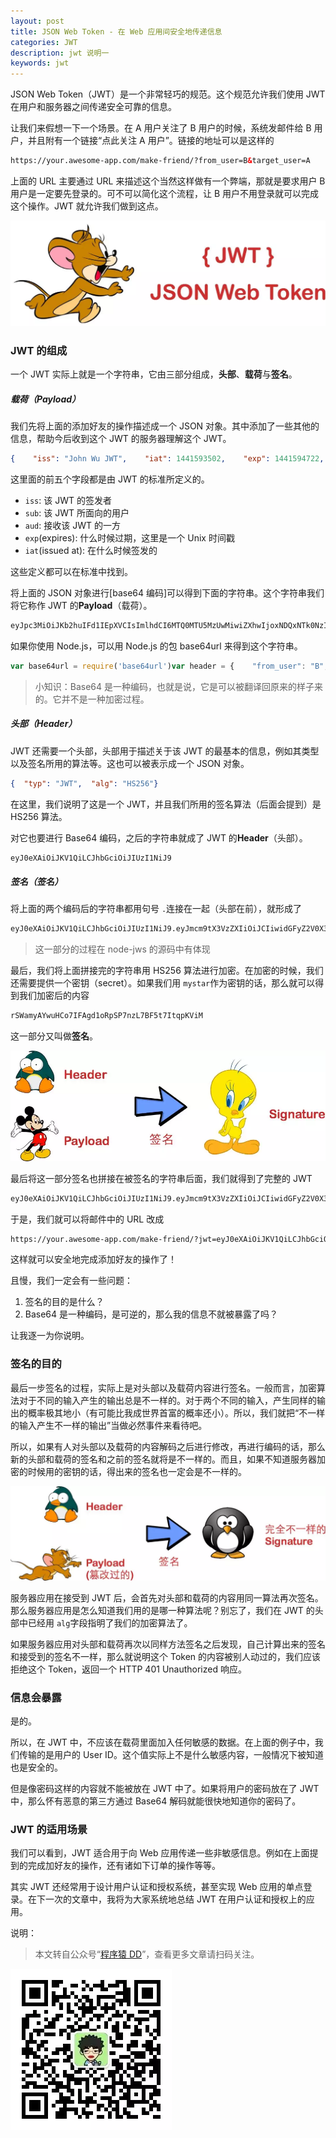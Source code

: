 ```yaml
---
layout: post
title: JSON Web Token - 在 Web 应用间安全地传递信息
categories: JWT
description: jwt 说明一
keywords: jwt
---
```


JSON Web Token（JWT）是一个非常轻巧的规范。这个规范允许我们使用 JWT 在用户和服务器之间传递安全可靠的信息。

让我们来假想一下一个场景。在 A 用户关注了 B 用户的时候，系统发邮件给 B 用户，并且附有一个链接“点此关注 A 用户”。链接的地址可以是这样的

```html
https://your.awesome-app.com/make-friend/?from_user=B&target_user=A
```

上面的 URL 主要通过 URL 来描述这个当然这样做有一个弊端，那就是要求用户 B 用户是一定要先登录的。可不可以简化这个流程，让 B 用户不用登录就可以完成这个操作。JWT 就允许我们做到这点。

![](https://github.com/zhangjinmiao/zhangjinmiao.github.io/raw/master/assets/images/2018/jwt/640.webp)

### JWT 的组成

一个 JWT 实际上就是一个字符串，它由三部分组成，**头部**、**载荷**与**签名**。

##### 载荷（Payload）

我们先将上面的添加好友的操作描述成一个 JSON 对象。其中添加了一些其他的信息，帮助今后收到这个 JWT 的服务器理解这个 JWT。

```json
{    "iss": "John Wu JWT",    "iat": 1441593502,    "exp": 1441594722,    "aud": "www.example.com",    "sub": "jrocket@example.com",    "from_user": "B",    "target_user": "A"}
```

这里面的前五个字段都是由 JWT 的标准所定义的。

- `iss`: 该 JWT 的签发者
- `sub`: 该 JWT 所面向的用户
- `aud`: 接收该 JWT 的一方
- `exp`(expires): 什么时候过期，这里是一个 Unix 时间戳
- `iat`(issued at): 在什么时候签发的

这些定义都可以在标准中找到。

将上面的 JSON 对象进行[base64 编码]可以得到下面的字符串。这个字符串我们将它称作 JWT 的**Payload**（载荷）。

```sh
eyJpc3MiOiJKb2huIFd1IEpXVCIsImlhdCI6MTQ0MTU5MzUwMiwiZXhwIjoxNDQxNTk0NzIyLCJhdWQiOiJ3d3cuZXhhbXBsZS5jb20iLCJzdWIiOiJqcm9ja2V0QGV4YW1wbGUuY29tIiwiZnJvbV91c2VyIjoiQiIsInRhcmdldF91c2VyIjoiQSJ9
```

如果你使用 Node.js，可以用 Node.js 的包 base64url 来得到这个字符串。

```js
var base64url = require('base64url')var header = {    "from_user": "B",    "target_user": "A"}console.log(base64url(JSON.stringify(header)))// 输出：eyJpc3MiOiJKb2huIFd1IEpXVCIsImlhdCI6MTQ0MTU5MzUwMiwiZXhwIjoxNDQxNTk0NzIyLCJhdWQiOiJ3d3cuZXhhbXBsZS5jb20iLCJzdWIiOiJqcm9ja2V0QGV4YW1wbGUuY29tIiwiZnJvbV91c2VyIjoiQiIsInRhcmdldF91c2VyIjoiQSJ9
```

> 小知识：Base64 是一种编码，也就是说，它是可以被翻译回原来的样子来的。它并不是一种加密过程。

##### 头部（Header）

JWT 还需要一个头部，头部用于描述关于该 JWT 的最基本的信息，例如其类型以及签名所用的算法等。这也可以被表示成一个 JSON 对象。

```json
{  "typ": "JWT",  "alg": "HS256"}
```

在这里，我们说明了这是一个 JWT，并且我们所用的签名算法（后面会提到）是 HS256 算法。

对它也要进行 Base64 编码，之后的字符串就成了 JWT 的**Header**（头部）。

```sh
eyJ0eXAiOiJKV1QiLCJhbGciOiJIUzI1NiJ9
```

##### 签名（签名）

将上面的两个编码后的字符串都用句号 `.`连接在一起（头部在前），就形成了

```sh
eyJ0eXAiOiJKV1QiLCJhbGciOiJIUzI1NiJ9.eyJmcm9tX3VzZXIiOiJCIiwidGFyZ2V0X3VzZXIiOiJBIn0
```

> 这一部分的过程在 node-jws 的源码中有体现

最后，我们将上面拼接完的字符串用 HS256 算法进行加密。在加密的时候，我们还需要提供一个密钥（secret）。如果我们用 `mystar`作为密钥的话，那么就可以得到我们加密后的内容

```sh
rSWamyAYwuHCo7IFAgd1oRpSP7nzL7BF5t7ItqpKViM
```

这一部分又叫做**签名**。

![](https://github.com/zhangjinmiao/zhangjinmiao.github.io/raw/master/assets/images/2018/jwt/sign.webp)

最后将这一部分签名也拼接在被签名的字符串后面，我们就得到了完整的 JWT

```sh
eyJ0eXAiOiJKV1QiLCJhbGciOiJIUzI1NiJ9.eyJmcm9tX3VzZXIiOiJCIiwidGFyZ2V0X3VzZXIiOiJBIn0.rSWamyAYwuHCo7IFAgd1oRpSP7nzL7BF5t7ItqpKViM
```

于是，我们就可以将邮件中的 URL 改成

```sh
https://your.awesome-app.com/make-friend/?jwt=eyJ0eXAiOiJKV1QiLCJhbGciOiJIUzI1NiJ9.eyJmcm9tX3VzZXIiOiJCIiwidGFyZ2V0X3VzZXIiOiJBIn0.rSWamyAYwuHCo7IFAgd1oRpSP7nzL7BF5t7ItqpKViM
```

这样就可以安全地完成添加好友的操作了！

且慢，我们一定会有一些问题：

1. 签名的目的是什么？
2. Base64 是一种编码，是可逆的，那么我的信息不就被暴露了吗？

让我逐一为你说明。

### 签名的目的

最后一步签名的过程，实际上是对头部以及载荷内容进行签名。一般而言，加密算法对于不同的输入产生的输出总是不一样的。对于两个不同的输入，产生同样的输出的概率极其地小（有可能比我成世界首富的概率还小）。所以，我们就把“不一样的输入产生不一样的输出”当做必然事件来看待吧。

所以，如果有人对头部以及载荷的内容解码之后进行修改，再进行编码的话，那么新的头部和载荷的签名和之前的签名就将是不一样的。而且，如果不知道服务器加密的时候用的密钥的话，得出来的签名也一定会是不一样的。

![](https://github.com/zhangjinmiao/zhangjinmiao.github.io/raw/master/assets/images/2018/jwt/1.webp)

服务器应用在接受到 JWT 后，会首先对头部和载荷的内容用同一算法再次签名。那么服务器应用是怎么知道我们用的是哪一种算法呢？别忘了，我们在 JWT 的头部中已经用 `alg`字段指明了我们的加密算法了。

如果服务器应用对头部和载荷再次以同样方法签名之后发现，自己计算出来的签名和接受到的签名不一样，那么就说明这个 Token 的内容被别人动过的，我们应该拒绝这个 Token，返回一个 HTTP 401 Unauthorized 响应。

### 信息会暴露

是的。

所以，在 JWT 中，不应该在载荷里面加入任何敏感的数据。在上面的例子中，我们传输的是用户的 User ID。这个值实际上不是什么敏感内容，一般情况下被知道也是安全的。

但是像密码这样的内容就不能被放在 JWT 中了。如果将用户的密码放在了 JWT 中，那么怀有恶意的第三方通过 Base64 解码就能很快地知道你的密码了。

### JWT 的适用场景

我们可以看到，JWT 适合用于向 Web 应用传递一些非敏感信息。例如在上面提到的完成加好友的操作，还有诸如下订单的操作等等。
 
其实 JWT 还经常用于设计用户认证和授权系统，甚至实现 Web 应用的单点登录。在下一次的文章中，我将为大家系统地总结 JWT 在用户认证和授权上的应用。



说明：

> 本文转自公众号“[程序猿 DD](http://mp.weixin.qq.com/s/rLrYsGhnf_iZrMTSDvkqxA##)”，查看更多文章请扫码关注。

![](https://github.com/zhangjinmiao/zhangjinmiao.github.io/raw/master/assets/images/2018/jwt/DD.webp)